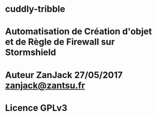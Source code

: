 # cuddly-tribble


# Automatisation de Création d'objet et de Règle de Firewall sur Stormshield
# 		
#					        	Auteur ZanJack 27/05/2017 zanjack@zantsu.fr
# Licence GPLv3
